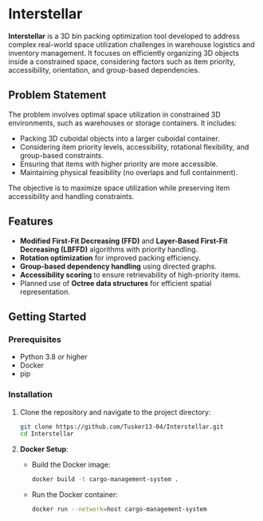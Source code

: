 # Interstellar

**Interstellar** is a 3D bin packing optimization tool developed to address complex real-world space utilization challenges in warehouse logistics and inventory management. It focuses on efficiently organizing 3D objects inside a constrained space, considering factors such as item priority, accessibility, orientation, and group-based dependencies.

## Problem Statement

The problem involves optimal space utilization in constrained 3D environments, such as warehouses or storage containers. It includes:

- Packing 3D cuboidal objects into a larger cuboidal container.
- Considering item priority levels, accessibility, rotational flexibility, and group-based constraints.
- Ensuring that items with higher priority are more accessible.
- Maintaining physical feasibility (no overlaps and full containment).

The objective is to maximize space utilization while preserving item accessibility and handling constraints.

## Features

- **Modified First-Fit Decreasing (FFD)** and **Layer-Based First-Fit Decreasing (LBFFD)** algorithms with priority handling.
- **Rotation optimization** for improved packing efficiency.
- **Group-based dependency handling** using directed graphs.
- **Accessibility scoring** to ensure retrievability of high-priority items.
- Planned use of **Octree data structures** for efficient spatial representation.

## Getting Started

### Prerequisites

- Python 3.8 or higher
- Docker 
- pip 

### Installation

1. Clone the repository and navigate to the project directory:

   ```bash
   git clone https://github.com/Tusker13-04/Interstellar.git
   cd Interstellar
   ```

2. **Docker Setup**:
   - Build the Docker image:

     ```bash
     docker build -t cargo-management-system .
     ```

   - Run the Docker container:

     ```bash
     docker run --network=host cargo-management-system
     ```


